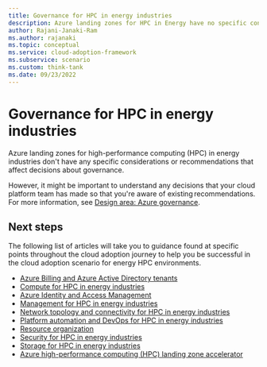 ```yaml
---
title: Governance for HPC in energy industries
description: Azure landing zones for HPC in Energy have no specific considerations or recommendations that affect decisions about governance.
author: Rajani-Janaki-Ram
ms.author: rajanaki
ms.topic: conceptual
ms.service: cloud-adoption-framework
ms.subservice: scenario
ms.custom: think-tank
ms.date: 09/23/2022
---
```


# Governance for HPC in energy industries

Azure landing zones for high-performance computing (HPC) in energy industries don't have any specific considerations or recommendations that affect decisions about governance.

However, it might be important to understand any decisions that your cloud platform team has made so that you're aware of existing recommendations. For more information, see [Design area: Azure governance](/azure/cloud-adoption-framework/ready/landing-zone/design-area/governance).

## Next steps

The following list of articles will take you to guidance found at specific points throughout the cloud adoption journey to help you be successful in the cloud adoption scenario for energy HPC environments.

- [Azure Billing and Azure Active Directory tenants](./azure-billing-active-directory-tenant.md)
- [Compute for HPC in energy industries](./compute.md)
- [Azure Identity and Access Management](./identity-access-management.md)
- [Management for HPC in energy industries](./management.md)
- [Network topology and connectivity for HPC in energy industries](./network-topology-connectivity.md)
- [Platform automation and DevOps for HPC in energy industries](./platform-automation-devops.md)
- [Resource organization](./resource-organization.md)
- [Security for HPC in energy industries](./security.md)
- [Storage for HPC in energy industries](./storage.md)
- [Azure high-performance computing (HPC) landing zone accelerator](../azure-hpc-landing-zone-accelerator.md)
